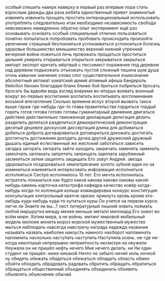 особый
спешить
наверх
наверху
в первый раз
впервые
пора
стать взрослым
дважды
два раза
ребята
единственный
привет
знаменитый
извинять
извинить
прощать
простить
интернациональный
использовать
употреблять
следовательно
итак
необходимо
независимость
свобода
невозможно
немедленно
обратно
опыт
эксперимент
ещё раз
основывать
основать
особый
специальный
отлично
пользоваться
понятно
попытаться
попробовать
пробовать
происходить
произойти
увлечение
страшный
беспокоиться
успокаиваться
успокоиться
болезнь
здоровье
большинство
меньшинство
верхний
нижний
утренний
вечерний
война
ложиться
лечь
провожать
прощаться
проститься
дальний
умирать
открываться
открыться
закрываться
закрыться
импорт
экспорт
кричать
мёртвый
с
пессимист
поражение
под деревом
над деревом
подъезжать
отъезжать
пустой
сложный
тишина
шум
душа
огонь
кавычки
значение слова
слог
существительное
языкознание
абсолютный
автомат
азиатский
армия
атомный
афиша
бандероль
бейсбол
бензин
благодаря
бланк
ближе
бой
бриться
побриться
бросать
бросать
бы
вдвоём
ведь
взгляд
вовремя
во-вторых
воевать
военный
вокруг
во-первых
воспитание
воспитать
воспитывать
воспоминание
восьмой
впечатление
Сколько времени
вслух
второй
вызвать такси
выше
гараж
где-нибудь
где-то
глава правительства
гордиться
гордый
гореть
готов
готова
готово
готовы
гуманитарный
движение
двигаться
действие
действительно
таможенная декларация
делегация
делить
разделить
делиться
разделиться
демократический
демонстрация
десятый
дешевле
дискуссия
диссертация
длина
для
добиваться
добиться
доброта
договариваться
договориться
доезжать
достигать
достигнуть
достижение
доходить
дочка
другой
дружеский
дружный
дышать
единый
естественный
же
жестокий
заботиться
зависеть
загадка
загорать
загорать
зайти
заходить
закричать
заменять
заменить
замолчать
заплакать
запретить
запрещать
зарплата
зарубежный
засмеяться
затем
защитить
защищать
Его зовут Андрей.
звезда
здороваться
поздороваться
землетрясение
золото
зубной
идея
из-за
измениться
изменяться
интересовать
информация
исполниться
исполняться
Сестре исполнилось 10 лет.
Его мечта исполнилась.
истратить
показаться
как будто
каков
какова
каково
каковы
какой-нибудь
камень
карточка
катастрофа
кафедра
качество
ковёр
когда-нибудь
когда-то
коллекция
кольцо
командировка
конкурс
конституция
консультация
контрольный
крепче
кризис
крикнуть
кровь
кроме
кто-нибудь
куда-нибудь
куда-то
купаться
куры
Он учится на первом курсе.
легче
ли
Знаете ли вы…?
лист
литературный
лишний
ловить
поймать
любой
маршрутка
между
менее
меньше
металл
миллиард
Его знают во всём мире.
Хотим мира, а не войны.
митинг
мировой
мобильный
модель
моложе
монета
мороз
морской
мужественный
мужество
мыться
наблюдать
навсегда
навстречу
награда
надежда
название
называть
назвать
наиболее
наизусть
намного
наоборот
напоминать
напомнить
насколько
наступать
наступить
Наступила осень.
не-где
не-когда
некоторый
непрерывно
неприятность
несмотря на
неужели
Неужели он не пришёл
нефть
нечего
Мне нечего делать.
ни
Ни один студент не пришёл.
ниже
никакой
Ничто не забыто
ничей
ноль
ночной
ну
обидеть
обижать
обидеться
обижаться
обладать
область
обмен
обойти
обходить
обрадовать
радовать
обратить
обращать
обратиться
обращаться
общественный
объединять
объединить
объявить
объявлять
объяснение
обычай

















